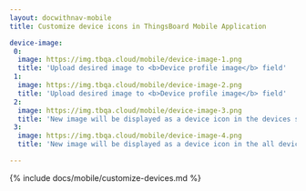 ```yaml
---
layout: docwithnav-mobile
title: Customize device icons in ThingsBoard Mobile Application

device-image:
 0:
  image: https://img.tbqa.cloud/mobile/device-image-1.png
  title: 'Upload desired image to <b>Device profile image</b> field'
 1:
  image: https://img.tbqa.cloud/mobile/device-image-2.png
  title: 'Upload desired image to <b>Device profile image</b> field'
 2:
  image: https://img.tbqa.cloud/mobile/device-image-3.png
  title: 'New image will be displayed as a device icon in the devices screen instead of default placeholder'
 3:
  image: https://img.tbqa.cloud/mobile/device-image-4.png
  title: 'New image will be displayed as a device icon in the all devices screen instead of default placeholder'

---
```


{% include docs/mobile/customize-devices.md %}
